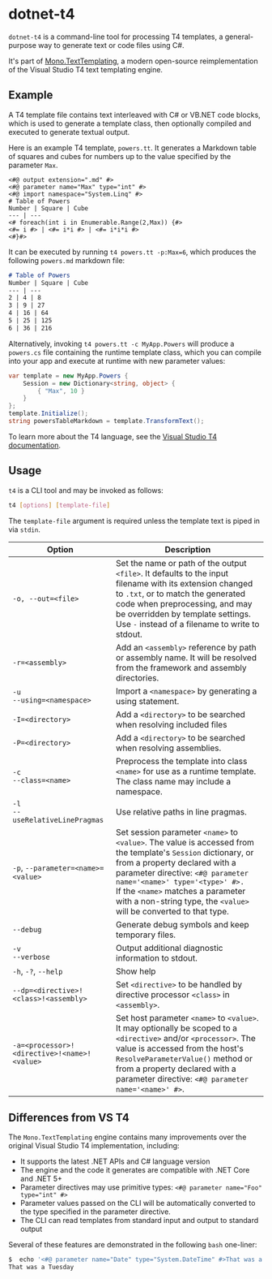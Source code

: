 # dotnet-t4

`dotnet-t4` is a command-line tool for processing T4 templates, a general-purpose way to generate text or code files using C#.

It's part of [Mono.TextTemplating](https://github.com/mono/t4), a modern open-source reimplementation of the Visual Studio T4 text templating engine.

## Example

A T4 template file contains text interleaved with C# or VB.NET code blocks, which is used to generate a template class, then optionally compiled and executed to generate textual output.

Here is an example T4 template, `powers.tt`. It generates a Markdown table of squares and cubes for numbers up to the value specified by the parameter `Max`.

```t4
<#@ output extension=".md" #>
<#@ parameter name="Max" type="int" #>
<#@ import namespace="System.Linq" #>
# Table of Powers
Number | Square | Cube
--- | ---
<# foreach(int i in Enumerable.Range(2,Max)) {#>
<#= i #> | <#= i*i #> | <#= i*i*i #>
<#}#>
```

It can be executed by running `t4 powers.tt -p:Max=6`, which produces the following `powers.md` markdown file:

```md
# Table of Powers
Number | Square | Cube
--- | ---
2 | 4 | 8
3 | 9 | 27
4 | 16 | 64
5 | 25 | 125
6 | 36 | 216
```

Alternatively, invoking `t4 powers.tt -c MyApp.Powers` will produce a `powers.cs` file containing the runtime template class, which you can compile into your app and execute at runtime with new parameter values:

```csharp
var template = new MyApp.Powers {
    Session = new Dictionary<string, object> {
        { "Max", 10 }
    }
};
template.Initialize();
string powersTableMarkdown = template.TransformText();
```

To learn more about the T4 language, see the [Visual Studio T4 documentation](https://learn.microsoft.com/en-us/visualstudio/modeling/writing-a-t4-text-template?view=vs-2022).

## Usage

`t4` is a CLI tool and may be invoked as follows:

```bash
t4 [options] [template-file]
```

The `template-file` argument is required unless the template text is piped in via `stdin`.

Option | Description
---|---
`-o, --out=<file>` | Set the name or path of the output `<file>`. It defaults to the input filename with its extension changed to `.txt`, or to match the generated code when preprocessing, and may be overridden by template settings. Use `-` instead of a filename to write to stdout.
`-r=<assembly>` | Add an `<assembly>` reference by path or assembly name. It will be resolved from the framework and assembly directories.
`-u`<br/> `--using=<namespace>` | Import a `<namespace>` by generating a using statement.
`-I=<directory>` | Add a `<directory>` to be searched when resolving included files
`-P=<directory>` | Add a `<directory>` to be searched when resolving assemblies.
`-c`<br/>`--class=<name>` | Preprocess the template into class `<name>` for use as a runtime template. The class name may include a namespace.
`-l`<br/>`--useRelativeLinePragmas` | Use relative paths in line pragmas.
`-p`, `--parameter=<name>=<value>` |  Set session parameter `<name>` to `<value>`. The value is accessed from the template's `Session` dictionary, or from a property declared with a parameter directive: `<#@ parameter name='<name>' type='<type>' #>.` <br/> If the `<name>` matches a parameter with a non-string type, the `<value>` will be converted to that type.
`--debug` | Generate debug symbols and keep temporary files.
`-v` <br/> `--verbose` | Output additional diagnostic information to stdout.
`-h`, `-?`, `--help`  | Show help
`--dp=<directive>!<class>!<assembly>` | Set `<directive>` to be handled by directive processor `<class>` in `<assembly>`.
`-a=<processor>!<directive>!<name>!<value>` | Set host parameter `<name>` to `<value>`. It may optionally be scoped to a `<directive>` and/or `<processor>`. The value is accessed from the host's `ResolveParameterValue()` method or from a property declared with a parameter directive: `<#@ parameter name='<name>' #>`.

## Differences from VS T4

The `Mono.TextTemplating` engine contains many improvements over the original Visual Studio T4 implementation, including:

* It supports the latest .NET APIs and C# language version
* The engine and the code it generates are compatible with .NET Core and .NET 5+
* Parameter directives may use primitive types: `<#@ parameter name="Foo" type="int" #>`
* Parameter values passed on the CLI will be automatically converted to the type specified in the parameter directive.
* The CLI can read templates from standard input and output to standard output

Several of these features are demonstrated in the following `bash` one-liner:

```bash
$  echo '<#@ parameter name="Date" type="System.DateTime" #>That was a <#=$"{Date:dddd}"#>' | t4 -o - -p:Date="2016/3/8"
That was a Tuesday
```
